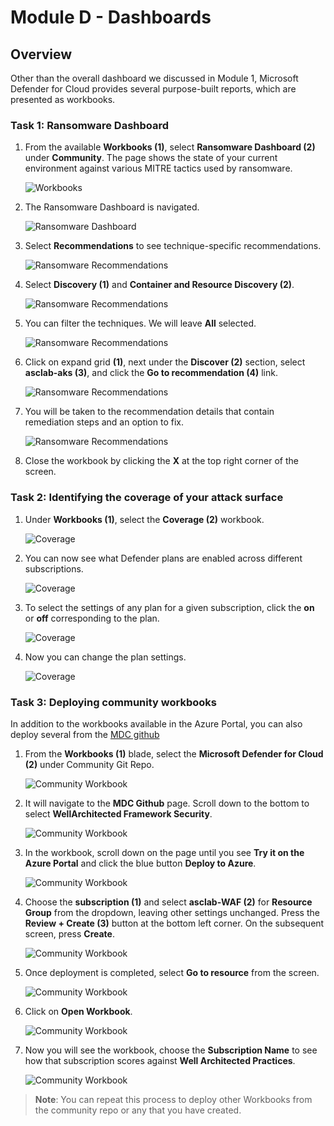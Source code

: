 # Module D - Dashboards

## Overview

Other than the overall dashboard we discussed in Module 1, Microsoft Defender for Cloud provides several purpose-built reports, which are presented as workbooks.

### Task 1: Ransomware Dashboard

1. From the available **Workbooks (1)**, select **Ransomware Dashboard (2)** under **Community**. The page shows the state of your current environment against various MITRE tactics used by ransomware.
   
   ![Workbooks](../images/M3-T1-S1.1.png)

2. The Ransomware Dashboard is navigated.
                                                                                                                     
   ![Ransomware Dashboard](../images/M3-T1-S1.png)

3. Select **Recommendations** to see technique-specific recommendations.

   ![Ransomware Recommendations](../images/M3-T1-S2.png)

4. Select **Discovery (1)** and **Container and Resource Discovery (2)**.

   ![Ransomware Recommendations](../images/M3-T1-S3.png)

5. You can filter the techniques. We will leave **All** selected.

   ![Ransomware Recommendations](../images/M3-T1-S4.png)

6. Click on expand grid **(1)**, next under the **Discover (2)** section, select **asclab-aks (3)**, and click the **Go to recommendation (4)** link.

    ![Ransomware Recommendations](../images/dfc7.png)

7. You will be taken to the recommendation details that contain remediation steps and an option to fix.

    ![Ransomware Recommendations](../images/M3-T1-S6.png)

8. Close the workbook by clicking the **X** at the top right corner of the screen.


### Task 2: Identifying the coverage of your attack surface

1. Under **Workbooks (1)**, select the **Coverage (2)** workbook.

   ![Coverage](../images/M3-T2-S1.1.png)

2. You can now see what Defender plans are enabled across different subscriptions.

   ![Coverage](../images/M3-T2-S2.1.png)

3. To select the settings of any plan for a given subscription, click the **on** or **off** corresponding to the plan.

   ![Coverage](../images/M3-T2-S3.png)

4. Now you can change the plan settings.

    ![Coverage](../images/defender1.png)


### Task 3: Deploying community workbooks

In addition to the workbooks available in the Azure Portal, you can also deploy several from the [MDC github](https://github.com/Azure/Microsoft-Defender-for-Cloud/tree/main/Workbooks)

1. From the **Workbooks (1)** blade, select the **Microsoft Defender for Cloud (2)** under Community Git Repo.

   ![Community Workbook](../images/M3-T3-S1.png)

2. It will navigate to the **MDC Github** page. Scroll down to the bottom to select **WellArchitected Framework Security**.

   ![Community Workbook](../images/M3-T3-S2.png)

3. In the workbook, scroll down on the page until you see **Try it on the Azure Portal** and click the blue button **Deploy to Azure**.

   ![Community Workbook](../images/M3-T3-S3.png)

4. Choose the **subscription (1)** and select **asclab-WAF (2)** for **Resource Group** from the dropdown, leaving other settings unchanged. Press the **Review + Create (3)** button at the bottom left corner. On the subsequent screen, press **Create**.

   ![Community Workbook](../images/M3-T3-S4.png)

5. Once deployment is completed, select **Go to resource** from the screen.

   ![Community Workbook](../images/M3-T3-S5.png)

6. Click on **Open Workbook**.
   
   ![Community Workbook](../images/M3-T3-S6.png)

7. Now you will see the workbook, choose the **Subscription Name** to see how that subscription scores against **Well Architected Practices**.

    ![Community Workbook](../images/M3-T3-S7-1.png)


>**Note**: You can repeat this process to deploy other Workbooks from the community repo or any that you have created.
